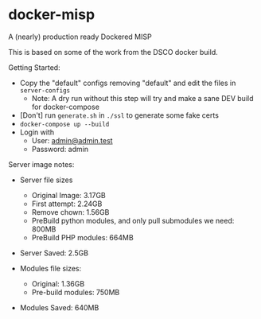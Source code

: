 # docker-misp
A (nearly) production ready Dockered MISP

This is based on some of the work from the DSCO docker build. 

Getting Started:
- Copy the "default" configs removing "default" and edit the files in `server-configs`
    - Note: A dry run without this step will try and make a sane DEV build for docker-compose
- [Don't] run `generate.sh` in `./ssl` to generate some fake certs
- `docker-compose up --build`
- Login with 
    - User: admin@admin.test
    - Password: admin

Server image notes:
- Server file sizes
    - Original Image: 3.17GB
    - First attempt: 2.24GB
    - Remove chown: 1.56GB
    - PreBuild python modules, and only pull submodules we need: 800MB
    - PreBuild PHP modules: 664MB
- Server Saved: 2.5GB

- Modules file sizes:
    - Original: 1.36GB
    - Pre-build modules: 750MB
- Modules Saved: 640MB

